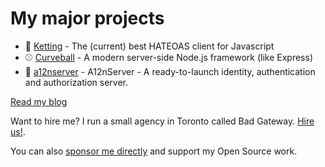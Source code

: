 My major projects
=================

* 🔗 [Ketting](https://github.com/badgateway/ketting) - The (current) best HATEOAS client for Javascript
* ⚾ [Curveball](https://github.com/curveball/core) - A modern server-side Node.js framework (like Express)
* 🔐 [a12nserver](github.com/curveball/a12n-server) - A12nServer - A ready-to-launch identity, authentication and authorization server.

[Read my blog](https://evertpot.com/)

Want to hire me? I run a small agency in Toronto called Bad Gateway. [Hire us!](mailto:info@badgateway.net).

You can also [sponsor me directly](https://github.com/sponsors/evert) and support my Open Source work.
